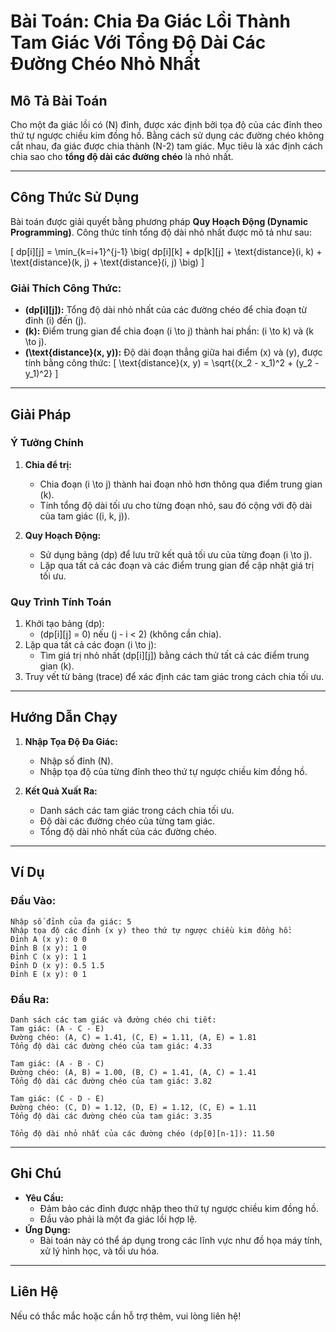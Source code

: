 # Bài Toán: Chia Đa Giác Lồi Thành Tam Giác Với Tổng Độ Dài Các Đường Chéo Nhỏ Nhất

## Mô Tả Bài Toán
Cho một đa giác lồi có \(N\) đỉnh, được xác định bởi tọa độ của các đỉnh theo thứ tự ngược chiều kim đồng hồ. Bằng cách sử dụng các đường chéo không cắt nhau, đa giác được chia thành \(N-2\) tam giác. Mục tiêu là xác định cách chia sao cho **tổng độ dài các đường chéo** là nhỏ nhất.

---

## Công Thức Sử Dụng

Bài toán được giải quyết bằng phương pháp **Quy Hoạch Động (Dynamic Programming)**. Công thức tính tổng độ dài nhỏ nhất được mô tả như sau:

\[
dp[i][j] = \min_{k=i+1}^{j-1} \big( dp[i][k] + dp[k][j] + \text{distance}(i, k) + \text{distance}(k, j) + \text{distance}(i, j) \big)
\]

### Giải Thích Công Thức:
- **\(dp[i][j]\):** Tổng độ dài nhỏ nhất của các đường chéo để chia đoạn từ đỉnh \(i\) đến \(j\).
- **\(k\):** Điểm trung gian để chia đoạn \(i \to j\) thành hai phần: \(i \to k\) và \(k \to j\).
- **\(\text{distance}(x, y)\):** Độ dài đoạn thẳng giữa hai điểm \(x\) và \(y\), được tính bằng công thức:
  \[
  \text{distance}(x, y) = \sqrt{(x_2 - x_1)^2 + (y_2 - y_1)^2}
  \]

---

## Giải Pháp

### Ý Tưởng Chính
1. **Chia để trị:**
   - Chia đoạn \(i \to j\) thành hai đoạn nhỏ hơn thông qua điểm trung gian \(k\).
   - Tính tổng độ dài tối ưu cho từng đoạn nhỏ, sau đó cộng với độ dài của tam giác \((i, k, j)\).

2. **Quy Hoạch Động:**
   - Sử dụng bảng \(dp\) để lưu trữ kết quả tối ưu của từng đoạn \(i \to j\).
   - Lặp qua tất cả các đoạn và các điểm trung gian để cập nhật giá trị tối ưu.

### Quy Trình Tính Toán
1. Khởi tạo bảng \(dp\):
   - \(dp[i][j] = 0\) nếu \(j - i < 2\) (không cần chia).
2. Lặp qua tất cả các đoạn \(i \to j\):
   - Tìm giá trị nhỏ nhất \(dp[i][j]\) bằng cách thử tất cả các điểm trung gian \(k\).
3. Truy vết từ bảng \(trace\) để xác định các tam giác trong cách chia tối ưu.

---

## Hướng Dẫn Chạy

1. **Nhập Tọa Độ Đa Giác:**
   - Nhập số đỉnh \(N\).
   - Nhập tọa độ của từng đỉnh theo thứ tự ngược chiều kim đồng hồ.

2. **Kết Quả Xuất Ra:**
   - Danh sách các tam giác trong cách chia tối ưu.
   - Độ dài các đường chéo của từng tam giác.
   - Tổng độ dài nhỏ nhất của các đường chéo.

---

## Ví Dụ

### Đầu Vào:
```
Nhập số đỉnh của đa giác: 5
Nhập tọa độ các đỉnh (x y) theo thứ tự ngược chiều kim đồng hồ:
Đỉnh A (x y): 0 0
Đỉnh B (x y): 1 0
Đỉnh C (x y): 1 1
Đỉnh D (x y): 0.5 1.5
Đỉnh E (x y): 0 1
```

### Đầu Ra:
```
Danh sách các tam giác và đường chéo chi tiết:
Tam giác: (A - C - E)
Đường chéo: (A, C) = 1.41, (C, E) = 1.11, (A, E) = 1.81
Tổng độ dài các đường chéo của tam giác: 4.33

Tam giác: (A - B - C)
Đường chéo: (A, B) = 1.00, (B, C) = 1.41, (A, C) = 1.41
Tổng độ dài các đường chéo của tam giác: 3.82

Tam giác: (C - D - E)
Đường chéo: (C, D) = 1.12, (D, E) = 1.12, (C, E) = 1.11
Tổng độ dài các đường chéo của tam giác: 3.35

Tổng độ dài nhỏ nhất của các đường chéo (dp[0][n-1]): 11.50
```

---

## Ghi Chú
- **Yêu Cầu:**
  - Đảm bảo các đỉnh được nhập theo thứ tự ngược chiều kim đồng hồ.
  - Đầu vào phải là một đa giác lồi hợp lệ.
- **Ứng Dụng:**
  - Bài toán này có thể áp dụng trong các lĩnh vực như đồ họa máy tính, xử lý hình học, và tối ưu hóa.

---

## Liên Hệ
Nếu có thắc mắc hoặc cần hỗ trợ thêm, vui lòng liên hệ!


